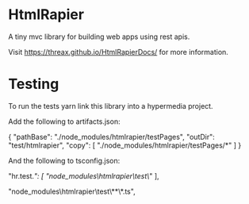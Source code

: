# HtmlRapier
A tiny mvc library for building web apps using rest apis.

Visit https://threax.github.io/HtmlRapierDocs/ for more information.

# Testing
To run the tests yarn link this library into a hypermedia project.

Add the following to artifacts.json:

  {
    "pathBase": "./node_modules/htmlrapier/testPages",
    "outDir": "test/htmlrapier",
    "copy": [
      "./node_modules/htmlrapier/testPages/*"
    ]
  }

  And the following to tsconfig.json:

"hr.test.*": [
    "node_modules\\htmlrapier\\test\\*"
],

"node_modules\\htmlrapier\\test\\**\\*.ts",
